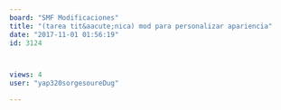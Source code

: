 ```yaml
---
board: "SMF Modificaciones"
title: "(tarea tit&aacute;nica) mod para personalizar apariencia"
date: "2017-11-01 01:56:19"
id: 3124



views: 4
user: "yap320sorgesoureDug"

---
```

